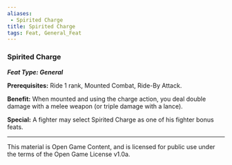 ```yaml
---
aliases:
 - Spirited Charge
title: Spirited Charge
tags: Feat, General_Feat
---
```

### Spirited Charge 
***Feat Type: General***

**Prerequisites:** Ride 1 rank, Mounted Combat, Ride-By Attack.

**Benefit:** When mounted and using the charge action, you deal double
damage with a melee weapon (or triple damage with a lance).

**Special:** A fighter may select Spirited Charge as one of his fighter
bonus feats.

---

This material is Open Game Content, and is licensed for public use under the terms of the Open Game License v1.0a.
